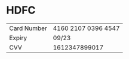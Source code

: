 # HDFC

  

|     |     |
| --- | --- |
| Card Number | 4160 2107 0396 4547 |
| Expiry | 09/23 |
| CVV | 1612347899017 |